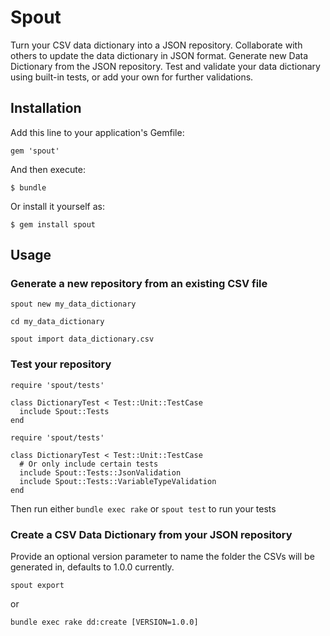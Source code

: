 # Spout

Turn your CSV data dictionary into a JSON repository. Collaborate with others to update the data dictionary in JSON format. Generate new Data Dictionary from the JSON repository. Test and validate your data dictionary using built-in tests, or add your own for further validations.

## Installation

Add this line to your application's Gemfile:

    gem 'spout'

And then execute:

    $ bundle

Or install it yourself as:

    $ gem install spout

## Usage

### Generate a new repository from an existing CSV file

```
spout new my_data_dictionary

cd my_data_dictionary

spout import data_dictionary.csv
```

### Test your repository


```
require 'spout/tests'

class DictionaryTest < Test::Unit::TestCase
  include Spout::Tests
end
```

```
require 'spout/tests'

class DictionaryTest < Test::Unit::TestCase
  # Or only include certain tests
  include Spout::Tests::JsonValidation
  include Spout::Tests::VariableTypeValidation
end
```

Then run either `bundle exec rake` or `spout test` to run your tests


### Create a CSV Data Dictionary from your JSON repository

Provide an optional version parameter to name the folder the CSVs will be generated in, defaults to 1.0.0 currently.

```
spout export
```

or

```
bundle exec rake dd:create [VERSION=1.0.0]
```
